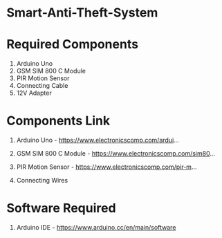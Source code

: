 # Smart-Anti-Theft-System
Required Components
==================

1. Arduino Uno
2. GSM SIM 800 C Module
3. PIR Motion Sensor
4. Connecting Cable
5. 12V Adapter
 

Components Link
===============
1. Arduino Uno - https://www.electronicscomp.com/ardui...

2. GSM SIM 800 C Module - https://www.electronicscomp.com/sim80...

3. PIR Motion Sensor - https://www.electronicscomp.com/pir-m...

4. Connecting Wires 


Software Required
===============
1. Arduino IDE - https://www.arduino.cc/en/main/software
